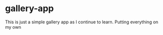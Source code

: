 # gallery-app
This is just a simple gallery app as I continue to learn. Putting everything on my own
